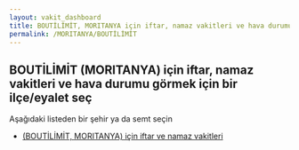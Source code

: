 ```yaml
---
layout: vakit_dashboard
title: BOUTİLİMİT, MORITANYA için iftar, namaz vakitleri ve hava durumu - ilçe/eyalet seç
permalink: /MORITANYA/BOUTİLİMİT
---
```


## BOUTİLİMİT (MORITANYA) için iftar, namaz vakitleri ve hava durumu  görmek için bir ilçe/eyalet seç

Aşağıdaki listeden bir şehir ya da semt seçin

* [ (BOUTİLİMİT, MORITANYA) için iftar ve namaz vakitleri](/MORITANYA/BOUTİLİMİT/)

<script type="text/javascript">
  var GLOBAL_COUNTRY = 'MORITANYA';
  var GLOBAL_CITY = 'BOUTİLİMİT';
  var GLOBAL_STATE = 'BOUTİLİMİT';
</script>
